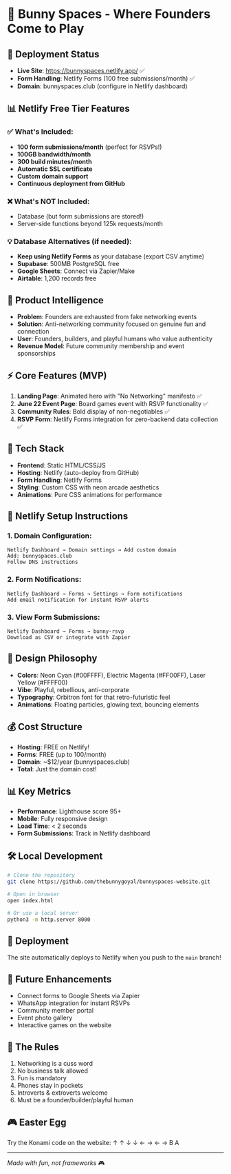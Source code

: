 # 🐰 Bunny Spaces - Where Founders Come to Play

## 🎯 Deployment Status
- **Live Site**: https://bunnyspaces.netlify.app/ ✅
- **Form Handling**: Netlify Forms (100 free submissions/month) ✅
- **Domain**: bunnyspaces.club (configure in Netlify dashboard)

## 📊 Netlify Free Tier Features
### ✅ What's Included:
- **100 form submissions/month** (perfect for RSVPs!)
- **100GB bandwidth/month**
- **300 build minutes/month**
- **Automatic SSL certificate**
- **Custom domain support**
- **Continuous deployment from GitHub**

### ❌ What's NOT Included:
- Database (but form submissions are stored!)
- Server-side functions beyond 125k requests/month

### 💡 Database Alternatives (if needed):
- **Keep using Netlify Forms** as your database (export CSV anytime)
- **Supabase**: 500MB PostgreSQL free
- **Google Sheets**: Connect via Zapier/Make
- **Airtable**: 1,200 records free

## 🧠 Product Intelligence
- **Problem**: Founders are exhausted from fake networking events
- **Solution**: Anti-networking community focused on genuine fun and connection
- **User**: Founders, builders, and playful humans who value authenticity
- **Revenue Model**: Future community membership and event sponsorships

## ⚡ Core Features (MVP)
1. **Landing Page**: Animated hero with "No Networking" manifesto ✅
2. **June 22 Event Page**: Board games event with RSVP functionality ✅
3. **Community Rules**: Bold display of non-negotiables ✅
4. **RSVP Form**: Netlify Forms integration for zero-backend data collection ✅

## 🚀 Tech Stack
- **Frontend**: Static HTML/CSS/JS
- **Hosting**: Netlify (auto-deploy from GitHub)
- **Form Handling**: Netlify Forms
- **Styling**: Custom CSS with neon arcade aesthetics
- **Animations**: Pure CSS animations for performance

## 📝 Netlify Setup Instructions

### 1. Domain Configuration:
```
Netlify Dashboard → Domain settings → Add custom domain
Add: bunnyspaces.club
Follow DNS instructions
```

### 2. Form Notifications:
```
Netlify Dashboard → Forms → Settings → Form notifications
Add email notification for instant RSVP alerts
```

### 3. View Form Submissions:
```
Netlify Dashboard → Forms → bunny-rsvp
Download as CSV or integrate with Zapier
```

## 🎨 Design Philosophy
- **Colors**: Neon Cyan (#00FFFF), Electric Magenta (#FF00FF), Laser Yellow (#FFFF00)
- **Vibe**: Playful, rebellious, anti-corporate
- **Typography**: Orbitron font for that retro-futuristic feel
- **Animations**: Floating particles, glowing text, bouncing elements

## 💰 Cost Structure
- **Hosting**: FREE on Netlify!
- **Forms**: FREE (up to 100/month)
- **Domain**: ~$12/year (bunnyspaces.club)
- **Total**: Just the domain cost!

## 📊 Key Metrics
- **Performance**: Lighthouse score 95+
- **Mobile**: Fully responsive design
- **Load Time**: < 2 seconds
- **Form Submissions**: Track in Netlify dashboard

## 🛠️ Local Development
```bash
# Clone the repository
git clone https://github.com/thebunnygoyal/bunnyspaces-website.git

# Open in browser
open index.html

# Or use a local server
python3 -m http.server 8000
```

## 🚀 Deployment
The site automatically deploys to Netlify when you push to the `main` branch!

## 📝 Future Enhancements
- Connect forms to Google Sheets via Zapier
- WhatsApp integration for instant RSVPs
- Community member portal
- Event photo gallery
- Interactive games on the website

## 🐰 The Rules
1. Networking is a cuss word
2. No business talk allowed
3. Fun is mandatory
4. Phones stay in pockets
5. Introverts & extroverts welcome
6. Must be a founder/builder/playful human

## 🎮 Easter Egg
Try the Konami code on the website: ↑ ↑ ↓ ↓ ← → ← → B A

---

*Made with fun, not frameworks* 🎮